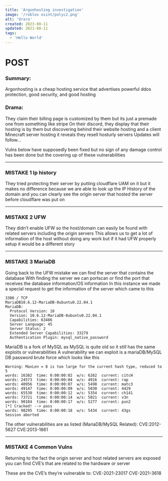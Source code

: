 ```yaml
---
title: 'Argonhosting investigation'
image: '/roblox osint/polyc2.png'
alt: 'Urara'
created: 2023-08-11
updated: 2021-08-11
tags:
  - 'Hello World'
---
```


# POST
### Summary: 
Argonhosting is a cheap hosting service that advertises powerful ddos protection, good security, and good hosting 

### Drama: 
They claim their billing page is customized by them but its just a premade one from something like stripe
On their discord, they display that their hosting is by them but discovering behind their website hosting and a client Minecraft server hosting it reveals they resell hosturly servers
Updates will follow...

Vulns below have supposedly been fixed but no sign of any damage control has been done but the covering up of these vulnerabilities

--- 

### MISTAKE 1 Ip history 
They tried protecting their server by putting cloudflare UAM on it but it makes no difference because we are able to look up the IP History of the domain and you can clearly see the origin server that hosted the server before cloudflare was put on

---

### MISTAKE 2 UFW 
They didn’t enable UFW so the host/domain can easily be found with related servers including the origin servers 
This allows us to get a lot of information of the host without doing any work but if it had UFW properly setup it would be a different story 

---

### MISTAKE 3 MariaDB 
Going back to the UFW mistake we can find the server that contains the database 
With finding the server we can portscan or find the port that receives the database information/OS information 
In this instance we made a special request to get the information of the server which came to this

```
3306 / TCP
MariaDB10.6.12-MariaDB-0ubuntu0.22.04.1
MariaDB:
  Protocol Version: 10
  Version: 10.6.12-MariaDB-0ubuntu0.22.04.1
  Capabilities: 63486
  Server Language: 45
  Server Status: 2
  Extended Server Capabilities: 33279
  Authentication Plugin: mysql_native_password
```

MariaDB is a fork of MySQL as MySQL is quite old so it still has the same exploits or vulnerabilities 
A vulnerability we can exploit is a mariaDB/MySQL DB password brute force which looks like this 

```
Warning: MaxLen = 8 is too large for the current hash type, reduced to 5
words: 16382  time: 0:00:00:02  w/s: 6262  current: citcH
words: 24573  time: 0:00:00:04  w/s: 4916  current: rap
words: 40956  time: 0:00:00:07  w/s: 5498  current: matc3
words: 49147  time: 0:00:00:09  w/s: 5030  current: 4429
words: 65530  time: 0:00:00:12  w/s: 5354  current: ch141
words: 73721  time: 0:00:00:14  w/s: 5021  current: v3n
words: 90104  time: 0:00:00:17  w/s: 5277  current: pun2
[*] Cracked! --> pass
words: 98295  time: 0:00:00:18  w/s: 5434  current: 43gs
Session aborted
```

The other vulnerabilities are as listed (MariaDB/MySQL Related):
CVE:2012-5627
CVE:2013-1861

---

### MISTAKE 4 Common Vulns 
Returning to the fact the origin server and host related servers are exposed you can find CVE’s that are related to the hardware or server 

These are the CVE’s they’re vulnerable to:
CVE-2021-23017
CVE-2021-3618
